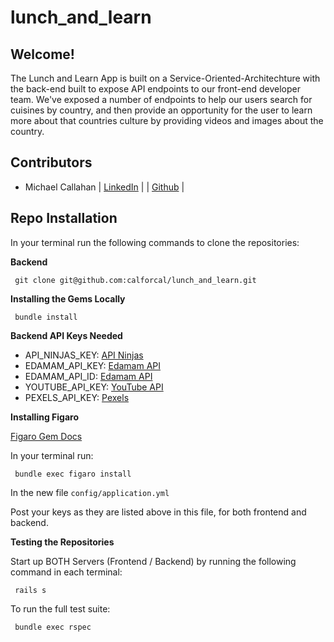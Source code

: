 # lunch_and_learn

## Welcome!
The Lunch and Learn App is built on a Service-Oriented-Architechture with the back-end built to expose API endpoints to our front-end developer team. We've exposed a number of endpoints to help our users search for cuisines by country, and then provide an opportunity for the user to learn more about that countries culture by providing videos and images about the country.

## Contributors
- Michael Callahan | [LinkedIn](https://www.linkedin.com/in/michaelcallahanjr/) | | [Github](https://github.com/calforcal) |

## Repo Installation
In your terminal run the following commands to clone the repositories:

**Backend**
          
     git clone git@github.com:calforcal/lunch_and_learn.git

**Installing the Gems Locally**

     bundle install

**Backend API Keys Needed**

- API_NINJAS_KEY: [API Ninjas](https://api-ninjas.com/api/airquality)
- EDAMAM_API_KEY: [Edamam API](https://developer.edamam.com/edamam-recipe-api)
- EDAMAM_API_ID: [Edamam API](https://developer.edamam.com/edamam-recipe-api)
- YOUTUBE_API_KEY: [YouTube API](https://developers.google.com/youtube/v3/docs/search/list)
- PEXELS_API_KEY: [Pexels](https://www.pexels.com/api/documentation/)

**Installing Figaro**

[Figaro Gem Docs](https://github.com/laserlemon/figaro)

In your terminal run:

     bundle exec figaro install

In the new file `config/application.yml`

Post your keys as they are listed above in this file, for both frontend and backend.

**Testing the Repositories**

Start up BOTH Servers (Frontend / Backend) by running the following command in each terminal:

     rails s

To run the full test suite:

     bundle exec rspec


